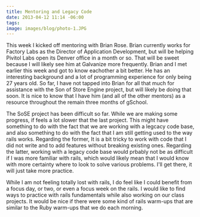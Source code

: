 ```yaml
---
title: Mentoring and Legacy Code
date: 2013-04-12 11:14 -06:00
tags:
image: images/blog/photo-1.JPG
---
```


This week I kicked off mentoring with Brian Rose.  Brian currently works for Factory Labs as the Director of Application Development, but will be helping Pivitol Labs open its Denver office in a month or so.  That will be sweet because I will likely see him at Galvanize more frequently.  Brian and I met earlier this week and got to know eachother a bit better.  He has an interesting background and a lot of programming experience for only being 27 years old.  So far, I have not tapped into Brian for all that much for assistance with the Son of Store Engine project, but will likely be doing that soon.  It is nice to know that I have him (and all of the other mentors) as a resource throughout the remain three months of gSchool.

The SoSE project has been difficult so far.  While we are making some progress, if feels a lot slower that the last project.  This might have something to do with the fact that we are working with a legcacy code base, and also something to do with the fact that I am still getting used to the way rails works.  Regarding the former, It is a bit tricky to work with code that I did not write and to add features without breaking existing ones.  Regarding the latter, working with a legacy code base would prbably not be as difficult if I was more familiar with rails, which would likely mean that I would know with more certainty where to look to solve various problems.  I'll get there, it will just take more practice.

While I am not feeling totally lost with rails, I do feel like I could benefit from a focus day, or two, or even a focus week on the rails.  I would like to find ways to practice with rails fundamentals while also working on our class projects.  It would be nice if there were some kind of rails warm-ups that are similar to the Ruby warm-ups that we do each morning.

